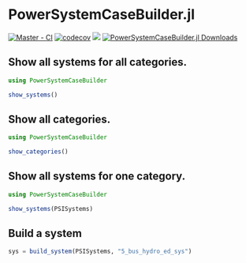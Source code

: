 # PowerSystemCaseBuilder.jl

[![Master - CI](https://github.com/NREL-Sienna/PowerSystemCaseBuilder.jl/workflows/Master%20-%20CI/badge.svg)](https://github.com/NREL-Sienna/PowerSystemCaseBuilder.jl/actions/workflows/master-tests.yml)
[![codecov](https://codecov.io/gh/NREL-Sienna/PowerSystemCaseBuilder.jl/branch/master/graph/badge.svg)](https://codecov.io/gh/NREL-Sienna/PowerSystemCaseBuilder.jl)
[<img src="https://img.shields.io/badge/slack-@SIIP/PSB-blue.svg?logo=slack">](https://join.slack.com/t/nrel-sienna/shared_invite/zt-glam9vdu-o8A9TwZTZqqNTKHa7q3BpQ)
[![PowerSystemCaseBuilder.jl Downloads](https://shields.io/endpoint?url=https://pkgs.genieframework.com/api/v1/badge/PowerSystemCaseBuilder)](https://pkgs.genieframework.com?packages=PowerSystemCaseBuilder)

## Show all systems for all categories.

```julia
using PowerSystemCaseBuilder

show_systems()
```

## Show all categories.

```julia
using PowerSystemCaseBuilder

show_categories()
```

## Show all systems for one category.

```julia
using PowerSystemCaseBuilder

show_systems(PSISystems)
```

## Build a system

```julia
sys = build_system(PSISystems, "5_bus_hydro_ed_sys")
```
